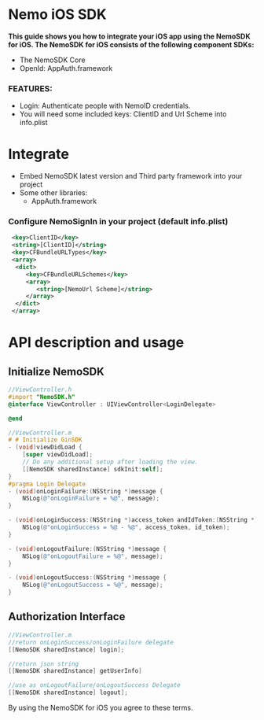 # Nemo iOS SDK

**This guide shows you how to integrate your iOS app using the NemoSDK for iOS. The NemoSDK for iOS consists of the following component SDKs:**
  - The NemoSDK Core
  - OpenId: AppAuth.framework
  

### FEATURES:
  - Login: Authenticate people with NemoID credentials.
  - You will need some included keys: ClientID and Url Scheme into info.plist
  
# Integrate

- Embed NemoSDK latest version and Third party framework into your project
- Some other libraries: 
  - AppAuth.framework

### Configure NemoSignIn in your project (default info.plist)
  ```xml
   <key>ClientID</key>
   <string>[ClientID]</string>
   <key>CFBundleURLTypes</key>
   <array>
    <dict>
       <key>CFBundleURLSchemes</key>
       <array>
          <string>[NemoUrl Scheme]</string>
       </array>
    </dict>
   </array>
  ```
# API description and usage
## Initialize NemoSDK
```objectivec
//ViewController.h
#import "NemoSDK.h"
@interface ViewController : UIViewController<LoginDelegate>

@end
```
```objectivec
//ViewController.m
# # Initialize GinSDK
- (void)viewDidLoad {
    [super viewDidLoad];
    // Do any additional setup after loading the view.
    [[NemoSDK sharedInstance] sdkInit:self];
}
#pragma Login Delegate
- (void)onLoginFailure:(NSString *)message {
    NSLog(@"onLoginFailure = %@", message);
}

- (void)onLoginSuccess:(NSString *)access_token andIdToken:(NSString *)id_token {
    NSLog(@"onLoginSuccess = %@ - %@", access_token, id_token);
}

- (void)onLogoutFailure:(NSString *)message {
    NSLog(@"onLogoutFailure = %@", message);
}

- (void)onLogoutSuccess:(NSString *)message {
    NSLog(@"onLogoutSuccess = %@", message);
}
```

## Authorization Interface
```objectivec
//ViewController.m
//return onLoginSuccess/onLoginFailure delegate
[[NemoSDK sharedInstance] login];

//return json string
[[NemoSDK sharedInstance] getUserInfo]

//use as onLogoutFailure/onLogoutSuccess Delegate
[[NemoSDK sharedInstance] logout];
```

By using the NemoSDK for iOS you agree to these terms.
